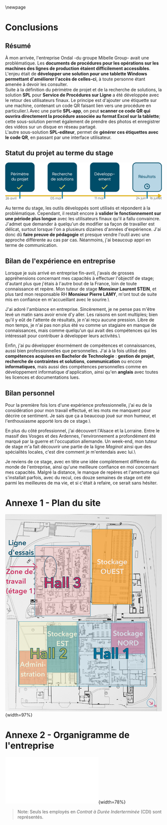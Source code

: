 \newpage

#   Conclusions

##  Résumé

À mon arrivée, l'entreprise Ondal -du groupe Mibelle Group- avait une problématique. Les **documents de procédures pour les opérations sur les machines des lignes de production étaient difficilement accessibles**. L'enjeu était de **développer une solution pour une tablette Windows permettant d'améliorer l'accès de celles-ci**, à toute personne étant amenée à devoir les consulter.\
Suite à la définition du périmètre de projet et de la recherche de solutions, la solution **SPL** pour **Service de Procédures sur Ligne** a été développée avec le retour des utilisateurs finaux. Le principe est d'ajouter une étiquette sur une machine, contenant un code QR faisant lien vers une procédure en particulier.\ 
Avec une partie **SPL-app**, on peut **scanner ce code QR qui ouvrira directement la procédure associée au format Excel sur la tablette**; cette sous-solution permet également de prendre des photos et enregistrer des vidéos sur un disque en réseau partagé.\
L'autre sous-solution **SPL-editeur**, permet de **générer ces étiquettes avec le code QR**, en passant par une interface utilisateur.

##  Statut du projet au terme du stage

![Illustration du statut du projet au terme de la période de stage.](assets/images/4+/statut.png)

Au terme du stage, les outils développés sont utilisés et répondent à la problématique. Cependant, il restait encore à **valider le fonctionnement sur une période plus longue** avec les utilisateurs finaux qu'il a fallu convaincre. J'admet que demander à quelqu'un de modifier sa façon de travailler est délicat, surtout lorsque l'on a plusieurs dizaines d'années d'expérience. J'ai donc dû **faire preuve de pédagogie** et presque vendre l'outil avec une approche différente au cas par cas. Néanmoins, j'ai beaucoup appri en terme de communication.

##  Bilan de l'expérience en entreprise

Lorsque je suis arrivé en entreprise fin-avril, j'avais de grosses appréhensions concernant mes capacités à effectuer l'objectif de stage; d'autant plus que j'étais à l'autre bout de la France, loin de toute connaissance et repère. Mon tuteur de stage **Monsieur Laurent STEIN**, et plus tard mon responsable RH **Monsieur Pierre LAMY**, m'ont tout de suite mis en confiance en m'accueillant avec le sourire.\

J'ai adoré l'ambiance en entreprise. Sincèrement, je ne pense pas m'être levé un matin sans avoir envie d'y aller. Les raisons en sont multiples; bien qu'il y eût de l'attente de résultats, je n'ai reçu aucune pression. Libre de mon temps, je n'ai pas non plus été vu comme un stagiaire en manque de connaissances, mais comme quelqu'un qui avait des compétences qui les intéressait pour contribuer à développer leurs activités.\

Enfin, j'ai pu développer énormément de compétences et connaissances, aussi bien professionnelles que personnelles. J'ai à la fois utilisé des **compétences acquises en Bachelor de Technologie** : **gestion de projet**, **recherche de contraintes et solutions**, **communication** ou encore **informatiques**, mais aussi des compétences personnelles comme en développement informatique d'application, ainsi qu'en **anglais** avec toutes les licences et documentations lues.

##  Bilan personnel

Pour la première fois lors d'une expérience professionnelle, j'ai eu de la considération pour mon travail effectué, et les mots me manquent pour décrire ce sentiment. Je sais que ça a beaucoup joué sur mon humeur, et l'enthousiasme apporté lors de ce stage.\

En plus du côté professionnel, j'ai découvert l'Alsace et la Lorraine. Entre le massif des Vosges et des Ardennes, l'environnement a profondément été marqué par la guerre et l'occupation allemande. Un week-end, mon tuteur de stage m'a fait découvrir une partie de la ligne *Maginot* ainsi que des spécialités locales, c'est dire comment je m'entendais avec lui.\

Je reviens de ce stage, avec en tête une idée complètement différente du monde de l'entreprise, ainsi qu'une meilleure confiance en moi concernant mes capacités. Malgré la distance, le manque de repères et l'amertume qui s'installait parfois, avec du recul, ces douze semaines de stage ont été parmi les meilleures de ma vie, et si c'était à refaire, ce serait sans hésiter.

#  Annexe 1 - Plan du site

![Plan du site](assets/images/4+/plan_usine.png){width=97%}

#  Annexe 2 - Organigramme de l'entreprise

![Organigramme de l'entreprise Ondal](assets/images/4+/organigramme.pdf){width=78%}

 >  Note: Seuls les employés en *Contrat à Durée Inderterminée* (CDI) sont représentés.
